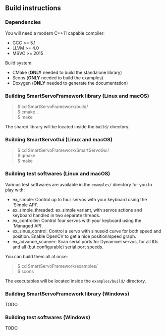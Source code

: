 Build instructions
------------------

### Dependencies

You will need a modern C++11 capable compiler:
* GCC >= 5.1  
* LLVM >= 4.0  
* MSVC >= 2015  

Build system:
* CMake (**ONLY** needed to build the standalone library)  
* Scons (**ONLY** needed to build the examples)  
* Doxygen (**ONLY** needed to generate the documentation)  

### Building SmartServoFramework library (Linux and macOS)

> $ cd SmartServoFramework/build/  
> $ cmake ..  
> $ make  

The shared library will be located inside the `build/` directory.

### Building SmartServoGui (Linux and macOS)

> $ cd SmartServoFramework/SmartServoGui/  
> $ qmake  
> $ make  

### Building test softwares (Linux and macOS)

Various test softwares are available in the `examples/` directory for you to play with:

* ex_simple: Control up to four servos with your keyboard using the 'Simple API'.
* ex_simple_threaded: ex_simple variant, with servos actions and keyboard handled in two separate threads.
* ex_controller: Control four servos with your keyboard using the 'Managed API'.
* ex_sinus_control: Control a servo with sinusoid curve for both speed and position. Enable OpenCV to get a nice position/speed graph.
* ex_advance_scanner: Scan serial ports for Dynamixel servos, for all IDs and all (but configurable) serial port speeds.

You can build them all at once:
> $ cd SmartServoFramework/examples/  
> $ scons  

The executables will be located inside the `examples/build/` directory.

### Building SmartServoFramework library (Windows)

TODO

### Building test softwares (Windows)

TODO
